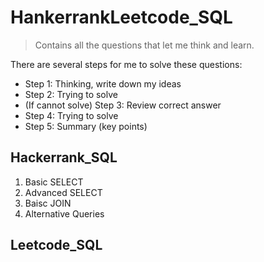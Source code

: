 # HankerrankLeetcode_SQL
> Contains all the questions that let me think and learn. 

There are several steps for me to solve these questions:
* Step 1: Thinking, write down my ideas
* Step 2: Trying to solve
* (If cannot solve) Step 3: Review correct answer
* Step 4: Trying to solve 
* Step 5: Summary (key points)

## Hackerrank_SQL
1. Basic SELECT
2. Advanced SELECT
3. Baisc JOIN
4. Alternative Queries

## Leetcode_SQL
